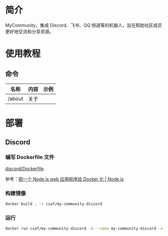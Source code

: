 # 简介

MyCommunity，集成 Discord、飞书、QQ 频道等的机器人，旨在帮助社区成员更好地交流和分享资源。

# 使用教程

## 命令

| 名称     | 内容 |示例|
|--------|----|-|
| /about | 关于 ||

# 部署

## Discord

### 编写 Dockerfile 文件

[discord/Dockerfile](./discord/Dockerfile)

参考：[把一个 Node.js web 应用程序给 Docker 化 | Node.js](https://nodejs.org/zh-cn/docs/guides/nodejs-docker-webapp)

### 构建镜像

```bash
docker build . -t csaf/my-community-discord
```

### 运行

```bash
docker run csaf/my-community-discord -d --name my-community-discord -e DISCORD_BOT_TOKEN=
```
